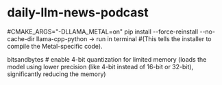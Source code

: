 # daily-llm-news-podcast

#CMAKE_ARGS="-DLLAMA_METAL=on" pip install --force-reinstall --no-cache-dir llama-cpp-python -> run in terminal
#(This tells the installer to compile the Metal-specific code).

bitsandbytes #  enable 4-bit quantization for limited memory (loads the model using lower precision (like 4-bit instead of 16-bit or 32-bit), significantly reducing the memory)
